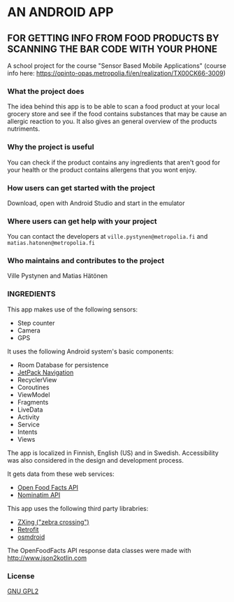 # AN ANDROID APP
## FOR GETTING INFO FROM FOOD PRODUCTS BY SCANNING THE BAR CODE WITH YOUR PHONE
A school project for the course "Sensor Based Mobile Applications" (course info here: 
https://opinto-opas.metropolia.fi/en/realization/TX00CK66-3009)

### What the project does
The idea behind this app is to be able to scan a food product at your local grocery store and see if the food contains substances that may be cause an allergic reaction to you. It also gives an general overview of the products nutriments.

### Why the project is useful
You can check if the product contains any ingredients that aren't good for your health or the product contains allergens that you wont enjoy.

### How users can get started with the project
Download, open with Android Studio and start in the emulator

### Where users can get help with your project
You can contact the developers at `ville.pystynen@metropolia.fi` and `matias.hatonen@metropolia.fi`

### Who maintains and contributes to the project
Ville Pystynen and Matias Hätönen


### INGREDIENTS

This app makes use of the following sensors:
- Step counter
- Camera
- GPS

It uses the following Android system's basic components:
- Room Database for persistence
- [JetPack Navigation](https://developer.android.com/guide/navigation)
- RecyclerView
- Coroutines
- ViewModel
- Fragments
- LiveData
- Activity
- Service
- Intents
- Views

The app is localized in Finnish, English (US) and in Swedish.
Accessibility was also considered in the design and development process. 

It gets data from these web services:
- [Open Food Facts API](https://world.openfoodfacts.org/)
- [Nominatim API](https://nominatim.openstreetmaps.org/)

This app uses the following third party librabries:
- [ZXing ("zebra crossing")](https://github.com/zxing/zxing)
- [Retrofit](https://square.github.io/retrofit/)
- [osmdroid](https://github.com/osmdroid/osmdroid)

The OpenFoodFacts API response data classes were made with http://www.json2kotlin.com

### License
[GNU GPL2](https://www.gnu.org/licenses/old-licenses/gpl-2.0.html)